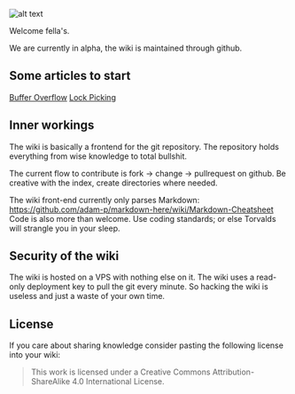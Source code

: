 ![alt text](https://raw.githubusercontent.com/Hackerswiki/wiki/master/hackerswiki.png "Hackers Wiki")

Welcome fella's. 

We are currently in alpha, the wiki is maintained through github. 

## Some articles to start
[Buffer Overflow](http://hackers.wiki/exploitation/Buffer-Overflow.md)
[Lock Picking](http://hackers.wiki/lockpicking/lockpicking.md)

## Inner workings

The wiki is basically a frontend for the git repository. The repository holds everything from wise knowledge to total bullshit. 

The current flow to contribute is fork -> change -> pullrequest on github. Be creative with the index, create directories where needed. 

The wiki front-end currently only parses Markdown: https://github.com/adam-p/markdown-here/wiki/Markdown-Cheatsheet
Code is also more than welcome. Use coding standards; or else Torvalds will strangle you in your sleep.

## Security of the wiki

The wiki is hosted on a VPS with nothing else on it. The wiki uses a read-only deployment key to pull the git every minute. So hacking the wiki is useless and just a waste of your own time. 

## License 

If you care about sharing knowledge consider pasting the following license into your wiki:

> This work is licensed under a Creative Commons Attribution-ShareAlike 4.0 International License.
